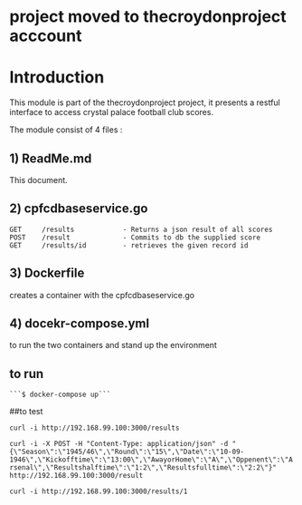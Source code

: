 
# project moved to thecroydonproject acccount 


# Introduction 


This module is part of the thecroydonproject project, it presents a restful interface to access crystal palace football club scores.   

The module consist of 4 files :

## 1) ReadMe.md  

This document.


## 2) cpfcdbaseservice.go 


    GET     /results            - Returns a json result of all scores
	POST    /result             - Commits to db the supplied score
	GET     /results/id         - retrieves the given record id
	
	
## 3) Dockerfile  

creates a container with the cpfcdbaseservice.go 

## 4) docekr-compose.yml


to run the two containers and stand up the environment 

## to run

    ```$ docker-compose up``` 

##to test 
 
 ```curl -i http://192.168.99.100:3000/results```
 
 ```curl -i -X POST -H "Content-Type: application/json" -d "{\"Season\":\"1945/46\",\"Round\":\"15\",\"Date\":\"10-09-1946\",\"Kickofftime\":\"13:00\",\"AwayorHome\":\"A\",\"Oppenent\":\"Arsenal\",\"Resultshalftime\":\"1:2\",\"Resultsfulltime\":\"2:2\"}" http://192.168.99.100:3000/result```
 
 ```curl -i http://192.168.99.100:3000/results/1```

 

